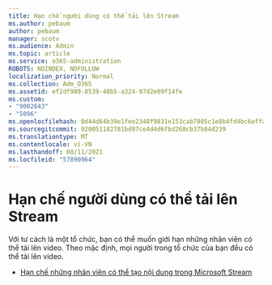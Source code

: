 ```yaml
---
title: Hạn chế người dùng có thể tải lên Stream
ms.author: pebaum
author: pebaum
manager: scotv
ms.audience: Admin
ms.topic: article
ms.service: o365-administration
ROBOTS: NOINDEX, NOFOLLOW
localization_priority: Normal
ms.collection: Adm_O365
ms.assetid: ef2df989-8539-48b5-a324-97d2e09f14fe
ms.custom:
- "9002643"
- "5096"
ms.openlocfilehash: 0d44d64b39e1fee2348f9831e153cab7805c1e8b4fd4bc6effa0968c71666d13
ms.sourcegitcommit: 920051182781bd97ce4d4d6fbd268cb37b84d239
ms.translationtype: MT
ms.contentlocale: vi-VN
ms.lasthandoff: 08/11/2021
ms.locfileid: "57890964"
---
```

# <a name="restrict-users-who-can-upload-to-stream"></a>Hạn chế người dùng có thể tải lên Stream

Với tư cách là một tổ chức, bạn có thể muốn giới hạn những nhân viên có thể tải lên video. Theo mặc định, mọi người trong tổ chức của bạn đều có thể tải lên video.

- [Hạn chế những nhân viên có thể tạo nội dung trong Microsoft Stream](https://docs.microsoft.com/stream/restrict-uploaders)
